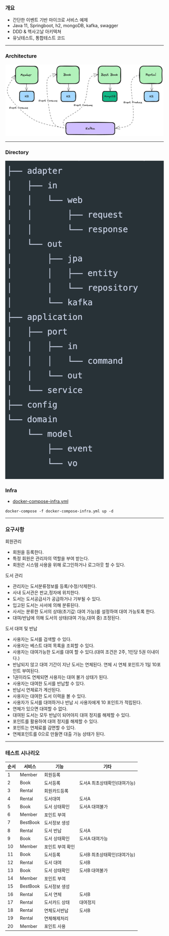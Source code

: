 ### 개요
- 간단한 이벤트 기반 마이크로 서비스 예제
- Java 11, Springboot, h2, mongoDB, kafka, swagger
- DDD & 헥사고날 아키텍쳐
- 유닛테스트, 통합테스트 코드

---

### Architecture
![img](./docs/architecture.png)

---

### Directory
![img](./docs/directory.png)

### Infra
- [docker-compose-infra.yml](./docker-compose-infra.yml)
```shell
docker-compose -f docker-compose-infra.yml up -d
```

---

### 요구사항

회원관리

- 회원을 등록한다.
- 특정 회원은 관리자의 역할을 부여 받는다.
- 회원은 시스템 사용을 위해 로그인하거나 로그아웃 할 수 있다.

도서 관리

- 관리자는 도서분류정보를 등록/수정/삭제한다.
- 사내 도서관은 판교,정자에 위치한다.
- 도서는 도서공급사가 공급하거나 기부될 수 있다.
- 입고된 도서는 사서에 의해 분류된다.
- 사서는 분류한 도서의 상태(초기값: 대여 가능)를 설정하여 대여 가능토록 한다.
- 대여/반납에 의해 도서의 상태(대여 가능,대여 중) 조정된다.

도서 대여 및 반납

- 사용자는 도서를 검색할 수 있다.
- 사용자는 베스트 대여 목록을 조회할 수 있다.
- 사용자는 대여가능한 도서를 대여 할 수 있다.(대여 조건은 2주, 1인당 5권 이내이다.)
- 반납되지 않고 대여 기간이 지난 도서는 연체된다. 연체 시 연체 포인트가 1일 10포인트 부여된다.
- 1권이라도 연체되면 사용자는 대여 불가 상태가 된다.
- 사용자는 대여한 도서를 반납할 수 있다.
- 반납시 연체료가 계산된다.
- 사용자는 대여한 도서 이력을 볼 수 있다.
- 사용자가 도서를 대여하거나 반납 시 사용자에게 10 포인트가 적립된다.
- 연체가 있으면 대여할 수 없다.
- 대여된 도서는 모두 반납이 되어야지 대여 정지를 해제할 수 있다.
- 포인트를 활용하여 대여 정지를 해제할 수 있다.
- 포인트는 연체료를 감면할 수 있다.
- 연체포인트를 0으로 만들면 대출 가능 상태가 된다.

---

### 테스트 시나리오

| 순서  | 서비스      | 기능        | 기타               |
|-----|----------|-----------|------------------|
| 1   | Member   | 회원등록      ||
| 2   | Book     | 도서등록      | 도서A 최초상태확인(대여가능) |
| 3   | Rental   | 회원카드등록    ||
| 4   | Rental   | 도서대여      | 도서A              |
| 5   | Book     | 도서 상태확인   | 도서A 대여불가         |
| 6   | Member   | 포인트 부여    ||
| 7   | BestBook | 도서정보 생성   ||
| 8   | Rental   | 도서 반납     | 도서A              |
| 9   | Book     | 도서 상태확인   | 도서A 대여가능         |
| 10  | Member   | 포인트 부여 확인 ||
| 11  | Book     | 도서등록      | 도서B 최초상태확인(대여가능) |
| 12  | Rental   | 도서 대여     | 도서B              |
| 13  | Book     | 도서 상태확인   | 도서B 대여불가         |
| 14  | Member   | 포인트 부여    ||
| 15  | BestBook | 도서정보 생성   ||
| 16  | Rental   | 도서 연체     | 도서B              |
| 17  | Rental   | 도서카드 상태   | 대여정지             |
| 18  | Rental   | 연체도서반납    | 도서B              |
| 19  | Rental   | 연체해제처리    ||
| 20  | Member   | 포인트 사용    ||
